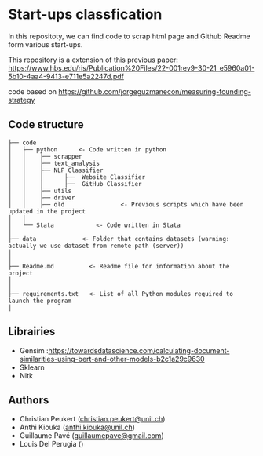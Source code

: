 # Start-ups classfication

In this repositoty, we can find code to scrap html page and Github Readme form various start-ups.

This repository is a extension of this previous paper: https://www.hbs.edu/ris/Publication%20Files/22-001rev9-30-21_e5960a01-5b10-4aa4-9413-e711e5a2247d.pdf

code based on https://github.com/jorgeguzmanecon/measuring-founding-strategy

## Code structure

```
├── code
│   ├── python      <- Code written in python
│   │    ├── scrapper
│   │    ├── text_analysis
│   │    ├── NLP Classifier
│   │    │      ├──  Website Classifier
│   │    │      ├──  GitHub Classifier
│   │    ├── utils
│   │    ├── driver
│   │    ├── old                <- Previous scripts which have been updated in the project
│   │
│   └── Stata            <- Code written in Stata
│
├── data             <- Folder that contains datasets (warning: actually we use dataset from remote path (server))
│
│
├── Readme.md          <- Readme file for information about the project
│
│
├── requirements.txt   <- List of all Python modules required to launch the program
│                         
```
## Librairies

- Gensim :https://towardsdatascience.com/calculating-document-similarities-using-bert-and-other-models-b2c1a29c9630
- Sklearn
- Nltk


## Authors

- Christian Peukert (christian.peukert@unil.ch)
- Anthi Kiouka (anthi.kiouka@unil.ch)
- Guillaume Pavé (guillaumepave@gmail.com)
- Louis Del Perugia ()